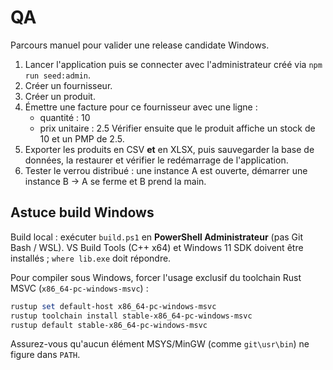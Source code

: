 # QA

Parcours manuel pour valider une release candidate Windows.

1. Lancer l'application puis se connecter avec l'administrateur créé via `npm run seed:admin`.
2. Créer un fournisseur.
3. Créer un produit.
4. Émettre une facture pour ce fournisseur avec une ligne :
   - quantité : 10
   - prix unitaire : 2.5
   Vérifier ensuite que le produit affiche un stock de 10 et un PMP de 2.5.
5. Exporter les produits en CSV **et** en XLSX, puis sauvegarder la base de données, la restaurer et vérifier le redémarrage de l'application.
6. Tester le verrou distribué : une instance A est ouverte, démarrer une instance B → A se ferme et B prend la main.

## Astuce build Windows

Build local : exécuter `build.ps1` en **PowerShell Administrateur** (pas Git Bash / WSL). VS Build Tools (C++ x64) et Windows 11 SDK doivent être installés ; `where lib.exe` doit répondre.

Pour compiler sous Windows, forcer l'usage exclusif du toolchain Rust MSVC (`x86_64-pc-windows-msvc`) :

```powershell
rustup set default-host x86_64-pc-windows-msvc
rustup toolchain install stable-x86_64-pc-windows-msvc
rustup default stable-x86_64-pc-windows-msvc
```

Assurez-vous qu'aucun élément MSYS/MinGW (comme `git\usr\bin`) ne figure dans `PATH`.
